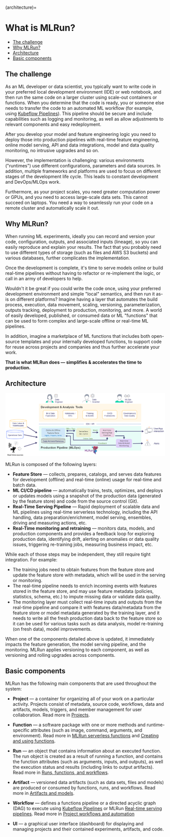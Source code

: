 (architecture)=
# What is MLRun? <!-- omit in toc -->
- [The challenge](#the-challenge)
- [Why MLRun?](#why-mlrun)
- [Architecture](#architecture)
- [Basic components](#basic-components)

<a id="the-challenge"></a>
## The challenge

As an ML developer or data scientist, you typically want to write code in your preferred local development environment (IDE) or web notebook, and then run the same code on a larger cluster using scale-out containers or functions.
When you determine that the code is ready, you or someone else needs to transfer the code to an automated ML workflow (for example, using [Kubeflow Pipelines](https://www.kubeflow.org/docs/pipelines/pipelines-quickstart/)).
This pipeline should be secure and include capabilities such as logging and monitoring, as well as allow adjustments to relevant components and easy redeployment.

After you develop your model and feature engineering logic you need to deploy those into production pipelines 
with real-time feature engineering, online model serving, API and data integrations, model and data quality 
monitoring, no intrusive upgrades and so on. 

However, the implementation is challenging: various environments ("runtimes") use different configurations, parameters and data sources.
In addition, multiple frameworks and platforms are used to focus on different stages of the development life cycle.
This leads to constant development and DevOps/MLOps work.

Furthermore, as your project scales, you need greater computation power or GPUs, and you need to access large-scale data sets.
This cannot succeed on laptops.
You need a way to seamlessly run your code on a remote cluster and automatically scale it out.

<a id="why-mlrun"></a>
## Why MLRun?

When running ML experiments, ideally you can record and version your code, configuration, outputs, and associated inputs (lineage), 
so you can easily reproduce and explain your results.
The fact that you probably need to use different types of storage (such as files and AWS S3 buckets) and various databases, further complicates the implementation.

Once the development is complete, it's time to serve models online or build real-time pipelines without having to refactor or 
re-implement the logic, or call in an army of developers to help.

Wouldn't it be great if you could write the code once, using your preferred development environment and simple "local" semantics, and then run it as-is on different platforms?
Imagine having a layer that automates the build process, execution, data movement, scaling, versioning, parameterization, outputs tracking, deployment to production, monitoring, and more.
A world of easily developed, published, or consumed data or ML "functions" that can be used to form complex and large-scale offline or real-time ML pipelines.

In addition, imagine a marketplace of ML functions that includes both open-source templates and your internally developed functions, to support code for reuse across projects and companies and thus further accelerate your work.

<b>That is what MLRun does &mdash; simplifies & accelerates the time to production.</b>

## Architecture 

<img src="_static/images/pipeline.png" alt="pipeline" width="800"/>

MLRun is composed of the following layers:

- **Feature Store** &mdash; collects, prepares, catalogs, and serves data features for development (offline) and real-time (online) 
usage for real-time and batch data.
- **ML CI/CD pipeline** &mdash; automatically trains, tests, optimizes, and deploys or updates models using a snapshot of the production 
data (generated by the feature store) and code from the source control (Git).
- **Real-Time Serving Pipeline** &mdash; Rapid deployment of scalable data and ML pipelines using real-time serverless technology, including 
the API handling, data preparation/enrichment, model serving, ensembles, driving and measuring actions, etc.
- **Real-Time monitoring and retraining** &mdash; monitors data, models, and production components and provides a feedback loop for exploring production data, identifying drift, alerting on anomalies or data quality issues, triggering re-training jobs, measuring business impact, etc.

While each of those steps may be independent, they still require tight integration. For example:
- The training jobs need to obtain features from the feature store and update the feature store with metadata, which will be used in the serving or monitoring.
- The real-time pipeline needs to enrich incoming events with features stored in the feature store, and may use feature metadata (policies, statistics, schema, etc.) to impute missing data or validate data quality.
- The monitoring layer must collect real-time inputs and outputs from the real-time pipeline and compare it with features data/metadata from the feature store or model metadata generated by the training layer, and it needs to write all the fresh production data back to the feature store so it can be used for various tasks such as data analysis, model re-training (on fresh data), model improvements.

When one of the components detailed above is updated, it immediately impacts the feature generation, the model serving pipeline, and the monitoring. MLRun applies versioning to each component, as well as versioning and rolling upgrades across components.

<a id="basic-components"></a>
## Basic components

MLRun has the following main components that are used throughout the system:

- <a id="def-project"></a>**Project** &mdash; a container for organizing all of your work on a particular activity.
    Projects consist of metadata, source code, workflows, data and artifacts, models, triggers, and member management for user collaboration. Read more in [Projects](./projects/project.md).

- <a id="def-function"></a>**Function** &mdash; a software package with one or more methods and runtime-specific attributes (such as image, command, arguments, and environment). Read more in [MLRun serverless functions](./concepts/functions-concepts) and [Creating and using functions](./runtimes/functions).

- <a id="def-run"></a>**Run** &mdash; an object that contains information about an executed function.
    The run object is created as a result of running a function, and contains the function attributes (such as arguments, inputs, and outputs), as well the execution status and results (including links to output artifacts). Read more in [Runs, functions, and workflows](./concepts/runs-experiments-workflows).

- <a id="def-artifact"></a>**Artifact** &mdash; versioned data artifacts (such as data sets, files and models) are produced or consumed by functions, runs, and workflows. Read more in [Artifacts and models](./store/artifacts.md).

- <a id="def-workflow"></a>**Workflow** &mdash; defines a functions pipeline or a directed acyclic graph (DAG) to execute using [Kubeflow Pipelines](https://www.kubeflow.org/docs/pipelines/pipelines-quickstart/)
  or MLRun [Real-time serving pipelines](./serving/serving-graph.md). Read more in [Project workflows and automation](./projects/workflows.md)
  
- **UI** &mdash; a graphical user interface (dashboard) for displaying and managing projects and their contained experiments, artifacts, and code.